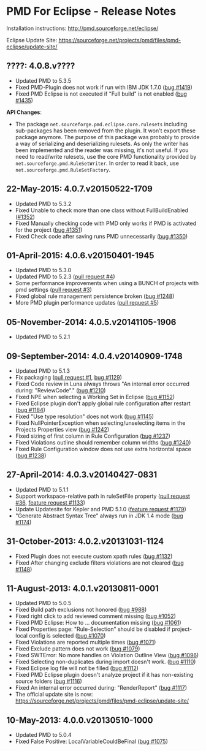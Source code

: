 # PMD For Eclipse - Release Notes

Installation instructions: <http://pmd.sourceforge.net/eclipse/>

Eclipse Update Site: <https://sourceforge.net/projects/pmd/files/pmd-eclipse/update-site/>

## ????: 4.0.8.v????

*   Updated PMD to 5.3.5
*   Fixed PMD-Plugin does not work if run with IBM JDK 1.7.0 ([bug #1419](https://sourceforge.net/p/pmd/bugs/1419/))
*   Fixed PMD Eclipse is not executed if "Full build" is not enabled ([bug #1435](https://sourceforge.net/p/pmd/bugs/1435/))

**API Changes**:

*   The package `net.sourceforge.pmd.eclipse.core.rulesets` including sub-packages has been removed from the plugin.
    It won't export these package anymore. The purpose of this package was probably to provide a way of serializing
    and deserializing rulesets. As only the writer has been implemented and the reader was missing, it's not useful.
    If you need to read/write rulesets, use the core PMD functionality provided by `net.sourceforge.pmd.RuleSetWriter`.
    In order to read it back, use `net.sourceforge.pmd.RuleSetFactory`.


## 22-May-2015: 4.0.7.v20150522-1709

* Updated PMD to 5.3.2
* Fixed Unable to check more than one class without FullBuildEnabled ([#1352](https://sourceforge.net/p/pmd/bugs/1352/))
* Fixed Manually checking code with PMD only works if PMD is activated for the project ([bug #1351](https://sourceforge.net/p/pmd/bugs/1351/))
* Fixed Check code after saving runs PMD unnecessarily ([bug #1350](https://sourceforge.net/p/pmd/bugs/1350/))


## 01-April-2015: 4.0.6.v20150401-1945

* Updated PMD to 5.3.0
* Updated PMD to 5.2.3 ([pull request #4](https://github.com/pmd/pmd-eclipse-plugin/pull/4))
* Some performance improvements when using a BUNCH of projects with pmd settings ([pull request #3](https://github.com/pmd/pmd-eclipse-plugin/pull/3))
* Fixed global rule management persistence broken ([bug #1248](https://sourceforge.net/p/pmd/bugs/1248))
* More PMD plugin performance updates ([pull request #5](https://github.com/pmd/pmd-eclipse-plugin/pull/5))


## 05-November-2014: 4.0.5.v20141105-1906

* Updated PMD to 5.2.1


## 09-September-2014: 4.0.4.v20140909-1748

* Updated PMD to 5.1.3
* Fix packaging ([pull request #1](https://github.com/pmd/pmd-eclipse-plugin/pull/1), [bug #1129](https://sourceforge.net/p/pmd/bugs/1129/))
* Fixed Code review in Luna always throws "An internal error occurred during: "ReviewCode"." ([bug #1210](https://sourceforge.net/p/pmd/bugs/1210/))
* Fixed NPE when selecting a Working Set in Eclipse ([bug #1152](https://sourceforge.net/p/pmd/bugs/1152/))
* Fixed Eclipse plugin don't apply global rule configuration after restart ([bug #1184](https://sourceforge.net/p/pmd/bugs/1184/))
* Fixed "Use type resolution" does not work ([bug #1145](https://sourceforge.net/p/pmd/bugs/1145/))
* Fixed NullPointerException when selecting/unselecting items in the Projects Properties view ([bug #1242](https://sourceforge.net/p/pmd/bugs/1242/))
* Fixed sizing of first column in Rule Configuration ([bug #1237](https://sourceforge.net/p/pmd/bugs/1237/))
* Fixed Violations outline should remember column widths ([bug #1240](https://sourceforge.net/p/pmd/bugs/1240/))
* Fixed Rule Configuration window does not use extra horizontal space ([bug #1238](http://sourceforge.net/p/pmd/bugs/1238/))


## 27-April-2014: 4.0.3.v20140427-0831

* Updated PMD to 5.1.1
* Support workspace-relative path in ruleSetFile property ([pull request #36], [feature request #1133])
* Update Updatesite for Kepler and PMD 5.1.0 ([feature request #1179])
* "Generate Abstract Syntax Tree" always run in JDK 1.4 mode ([bug #1174])

[pull request #36]: https://github.com/pmd/pmd/pull/36
[feature request #1133]: https://sourceforge.net/p/pmd/bugs/1133/
[feature request #1179]: https://sourceforge.net/p/pmd/bugs/1179/
[bug #1174]: https://sourceforge.net/p/pmd/bugs/1174/


## 31-October-2013: 4.0.2.v20131031-1124

* Fixed Plugin does not execute custom xpath rules ([bug #1132])
* Fixed After changing exclude filters violations are not cleared ([bug #1148])

[bug #1132]: https://sourceforge.net/p/pmd/bugs/1132/
[bug #1148]: https://sourceforge.net/p/pmd/bugs/1148/


## 11-August-2013: 4.0.1.v20130811-0001

* Updated PMD to 5.0.5
* Fixed Build path exclusions not honored ([bug  #988])
* Fixed right click to add reviewed comment missing ([bug #1052])
* Fixed PMD Eclipse: How to ... documentation missing ([bug #1061])
* Fixed Properties page: "Rule-Selection" should be disabled if project-local config is selected ([bug #1070])
* Fixed Violations are reported multiple times ([bug #1071])
* Fixed Exclude pattern does not work ([bug #1079])
* Fixed SWTError: No more handles on Violation Outline View ([bug #1096])
* Fixed Selecting non-duplicates during import doesn't work. ([bug #1110])
* Fixed Eclipse log file will not be filled ([bug #1112])
* Fixed PMD Eclipse plugin doesn't analyze project if it has non-existing source folders ([bug #1116])
* Fixed An internal error occurred during: "RenderReport" ([bug #1117])
* The official update site is now: <https://sourceforge.net/projects/pmd/files/pmd-eclipse/update-site/>

[bug  #988]: https://sourceforge.net/p/pmd/bugs/988/
[bug #1052]: https://sourceforge.net/p/pmd/bugs/1052/
[bug #1061]: https://sourceforge.net/p/pmd/bugs/1061/
[bug #1070]: https://sourceforge.net/p/pmd/bugs/1070/
[bug #1071]: https://sourceforge.net/p/pmd/bugs/1071/
[bug #1079]: https://sourceforge.net/p/pmd/bugs/1079/
[bug #1096]: https://sourceforge.net/p/pmd/bugs/1096/
[bug #1110]: https://sourceforge.net/p/pmd/bugs/1110/
[bug #1112]: https://sourceforge.net/p/pmd/bugs/1112/
[bug #1116]: https://sourceforge.net/p/pmd/bugs/1116/
[bug #1117]: https://sourceforge.net/p/pmd/bugs/1117/


## 10-May-2013: 4.0.0.v20130510-1000

* Updated PMD to 5.0.4
* Fixed False Positive: LocalVariableCouldBeFinal ([bug #1075])

[bug #1075]: http://sourceforge.net/p/pmd/bugs/1075/


